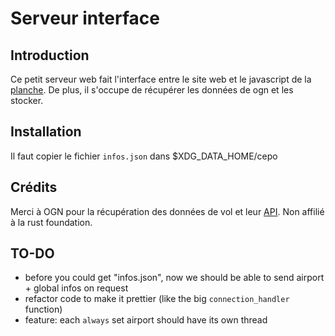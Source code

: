 # Serveur interface

## Introduction

Ce petit serveur web fait l'interface entre le site web et le javascript de la
[planche](http://github.com:planche-electronique/eplanche). De plus, il
s'occupe de récupérer les données de ogn et les stocker.

## Installation

Il faut copier le fichier `infos.json` dans $XDG_DATA_HOME/cepo

## Crédits
Merci à OGN pour la récupération des données de vol et leur [API](https://gitlab.com/davischappins/ogn-flightbook/-/blob/master/doc/API.md).
Non affilié à la rust foundation.

## TO-DO
- before you could get "infos.json", now we should be able to send airport +
global infos on request
- refactor code to make it prettier (like the big `connection_handler` function)
- feature: each `always` set airport should have its own thread
